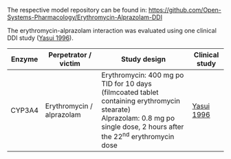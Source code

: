 The respective model repository can be found in:
https://github.com/Open-Systems-Pharmacology/Erythromycin-Alprazolam-DDI

The erythromycin-alprazolam interaction was evaluated using one clinical DDI study ([Yasui 1996](#4-References)).



| Enzyme | Perpetrator / victim      | Study design                                                 | Clinical study              |
| ------ | ------------------------- | ------------------------------------------------------------ | --------------------------- |
| CYP3A4 | Erythromycin / alprazolam | Erythromycin: 400 mg po TID for 10 days (filmcoated tablet containing erythromycin stearate)<br />Alprazolam: 0.8 mg po single dose, 2 hours after the 22<sup>nd</sup> erythromycin dose | [Yasui 1996](#4-References) |


